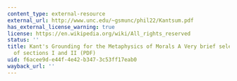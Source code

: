 ```yaml
---
content_type: external-resource
external_url: http://www.unc.edu/~gsmunc/phil22/Kantsum.pdf
has_external_license_warning: true
license: https://en.wikipedia.org/wiki/All_rights_reserved
status: ''
title: Kant's Grounding for the Metaphysics of Morals A Very brief selective summary
  of sections I and II (PDF)
uid: f6acee9d-e44f-4e42-b347-3c53ff17eab0
wayback_url: ''
---
```

